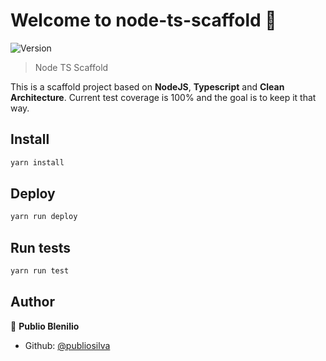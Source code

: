 # Welcome to node-ts-scaffold 👋
![Version](https://img.shields.io/badge/version-1.0.0-blue.svg?cacheSeconds=2592000)

> Node TS Scaffold

This is a scaffold project based on **NodeJS**, **Typescript** and **Clean Architecture**. Current test coverage is 100% and the goal is to keep it that way.

## Install

```sh
yarn install
```

## Deploy

```sh
yarn run deploy
```

## Run tests

```sh
yarn run test
```

## Author

👤 **Publio Blenilio**

* Github: [@publiosilva](https://github.com/publiosilva)
